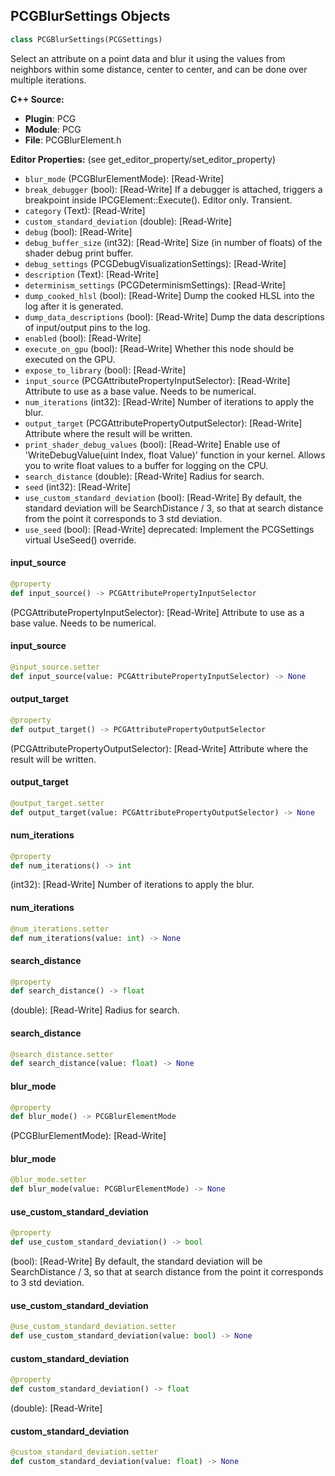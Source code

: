 ## PCGBlurSettings Objects

```python
class PCGBlurSettings(PCGSettings)
```

Select an attribute on a point data and blur it using the values from neighbors within some distance, center to center, and can be done over multiple iterations.

**C++ Source:**

- **Plugin**: PCG
- **Module**: PCG
- **File**: PCGBlurElement.h

**Editor Properties:** (see get_editor_property/set_editor_property)

- ``blur_mode`` (PCGBlurElementMode):  [Read-Write]
- ``break_debugger`` (bool):  [Read-Write] If a debugger is attached, triggers a breakpoint inside IPCGElement::Execute(). Editor only. Transient.
- ``category`` (Text):  [Read-Write]
- ``custom_standard_deviation`` (double):  [Read-Write]
- ``debug`` (bool):  [Read-Write]
- ``debug_buffer_size`` (int32):  [Read-Write] Size (in number of floats) of the shader debug print buffer.
- ``debug_settings`` (PCGDebugVisualizationSettings):  [Read-Write]
- ``description`` (Text):  [Read-Write]
- ``determinism_settings`` (PCGDeterminismSettings):  [Read-Write]
- ``dump_cooked_hlsl`` (bool):  [Read-Write] Dump the cooked HLSL into the log after it is generated.
- ``dump_data_descriptions`` (bool):  [Read-Write] Dump the data descriptions of input/output pins to the log.
- ``enabled`` (bool):  [Read-Write]
- ``execute_on_gpu`` (bool):  [Read-Write] Whether this node should be executed on the GPU.
- ``expose_to_library`` (bool):  [Read-Write]
- ``input_source`` (PCGAttributePropertyInputSelector):  [Read-Write] Attribute to use as a base value. Needs to be numerical.
- ``num_iterations`` (int32):  [Read-Write] Number of iterations to apply the blur.
- ``output_target`` (PCGAttributePropertyOutputSelector):  [Read-Write] Attribute where the result will be written.
- ``print_shader_debug_values`` (bool):  [Read-Write] Enable use of 'WriteDebugValue(uint Index, float Value)' function in your kernel. Allows you to write float values to a buffer for logging on the CPU.
- ``search_distance`` (double):  [Read-Write] Radius for search.
- ``seed`` (int32):  [Read-Write]
- ``use_custom_standard_deviation`` (bool):  [Read-Write] By default, the standard deviation will be SearchDistance / 3, so that at search distance from the point it corresponds to 3 std deviation.
- ``use_seed`` (bool):  [Read-Write]
  deprecated: Implement the PCGSettings virtual UseSeed() override.

<a id="unreal.PCGBlurSettings.input_source"></a>

#### input_source

```python
@property
def input_source() -> PCGAttributePropertyInputSelector
```

(PCGAttributePropertyInputSelector):  [Read-Write] Attribute to use as a base value. Needs to be numerical.

<a id="unreal.PCGBlurSettings.input_source"></a>

#### input_source

```python
@input_source.setter
def input_source(value: PCGAttributePropertyInputSelector) -> None
```

<a id="unreal.PCGBlurSettings.output_target"></a>

#### output_target

```python
@property
def output_target() -> PCGAttributePropertyOutputSelector
```

(PCGAttributePropertyOutputSelector):  [Read-Write] Attribute where the result will be written.

<a id="unreal.PCGBlurSettings.output_target"></a>

#### output_target

```python
@output_target.setter
def output_target(value: PCGAttributePropertyOutputSelector) -> None
```

<a id="unreal.PCGBlurSettings.num_iterations"></a>

#### num_iterations

```python
@property
def num_iterations() -> int
```

(int32):  [Read-Write] Number of iterations to apply the blur.

<a id="unreal.PCGBlurSettings.num_iterations"></a>

#### num_iterations

```python
@num_iterations.setter
def num_iterations(value: int) -> None
```

<a id="unreal.PCGBlurSettings.search_distance"></a>

#### search_distance

```python
@property
def search_distance() -> float
```

(double):  [Read-Write] Radius for search.

<a id="unreal.PCGBlurSettings.search_distance"></a>

#### search_distance

```python
@search_distance.setter
def search_distance(value: float) -> None
```

<a id="unreal.PCGBlurSettings.blur_mode"></a>

#### blur_mode

```python
@property
def blur_mode() -> PCGBlurElementMode
```

(PCGBlurElementMode):  [Read-Write]

<a id="unreal.PCGBlurSettings.blur_mode"></a>

#### blur_mode

```python
@blur_mode.setter
def blur_mode(value: PCGBlurElementMode) -> None
```

<a id="unreal.PCGBlurSettings.use_custom_standard_deviation"></a>

#### use_custom_standard_deviation

```python
@property
def use_custom_standard_deviation() -> bool
```

(bool):  [Read-Write] By default, the standard deviation will be SearchDistance / 3, so that at search distance from the point it corresponds to 3 std deviation.

<a id="unreal.PCGBlurSettings.use_custom_standard_deviation"></a>

#### use_custom_standard_deviation

```python
@use_custom_standard_deviation.setter
def use_custom_standard_deviation(value: bool) -> None
```

<a id="unreal.PCGBlurSettings.custom_standard_deviation"></a>

#### custom_standard_deviation

```python
@property
def custom_standard_deviation() -> float
```

(double):  [Read-Write]

<a id="unreal.PCGBlurSettings.custom_standard_deviation"></a>

#### custom_standard_deviation

```python
@custom_standard_deviation.setter
def custom_standard_deviation(value: float) -> None
```

<a id="unreal.PCGBooleanSelectSettings"></a>